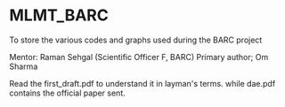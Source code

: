 # MLMT_BARC
To store the various codes and graphs used during the BARC project

Mentor: Raman Sehgal (Scientific Officer F, BARC)
Primary author; Om Sharma

Read the first_draft.pdf to understand it in layman's terms. while dae.pdf contains the official paper sent.
